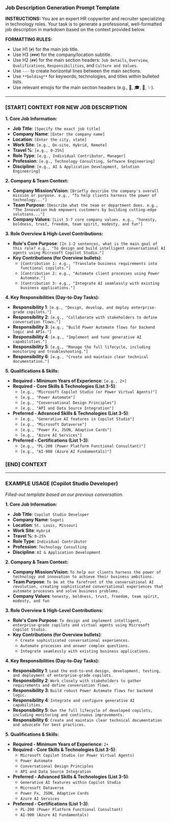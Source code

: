 ### **Job Description Generation Prompt Template**

**INSTRUCTIONS:**
You are an expert HR copywriter and recruiter specializing in technology roles. Your task is to generate a professional, well-formatted job description in markdown based on the context provided below.

**FORMATTING RULES:**
* Use H1 (`#`) for the main job title.
* Use H3 (`###`) for the company/location subtitle.
* Use H2 (`##`) for the main section headers: `Job Details`, `Overview`, `Qualifications`, `Responsibilities`, and `Culture and Values`.
* Use `---` to create horizontal lines between the main sections.
* Use `**bolding**` for keywords, technologies, and titles within bulleted lists.
* Use relevant emojis for the main section headers (e.g., 🏢, 🎓, 💼, ✨).

---

### **[START] CONTEXT FOR NEW JOB DESCRIPTION**

**1. Core Job Information:**
* **Job Title**: `[Specify the exact job title]`
* **Company Name**: `[Enter the company name]`
* **Location**: `[Enter the city, state]`
* **Work Site**: `[e.g., On-site, Hybrid, Remote]`
* **Travel %**: `[e.g., 0-25%]`
* **Role Type**: `[e.g., Individual Contributor, Manager]`
* **Profession**: `[e.g., Technology Consulting, Software Engineering]`
* **Discipline**: `[e.g., AI & Application Development, Solution Engineering]`

**2. Company & Team Context:**
* **Company Mission/Vision**: `[Briefly describe the company's overall mission or purpose. e.g., "To help clients harness the power of technology..."]`
* **Team Purpose**: `[Describe what the team or department does. e.g., "The Innovation Hub empowers customers by building cutting-edge solutions..."]`
* **Company Values**: `[List 5-7 core company values. e.g., "honesty, boldness, trust, freedom, team spirit, modesty, and fun"]`

**3. Role Overview & High-Level Contributions:**
* **Role's Core Purpose**: `[In 1-2 sentences, what is the main goal of this role? e.g., "To design and build intelligent conversational AI agents using Microsoft Copilot Studio."]`
* **Key Contributions (for Overview bullets)**:
    * `[Contribution 1: e.g., "Translate business requirements into functional copilots."]`
    * `[Contribution 2: e.g., "Automate client processes using Power Automate."]`
    * `[Contribution 3: e.g., "Integrate AI seamlessly with existing business applications."]`

**4. Key Responsibilities (Day-to-Day Tasks):**
* **Responsibility 1**: `[e.g., "Design, develop, and deploy enterprise-grade copilots."]`
* **Responsibility 2**: `[e.g., "Collaborate with stakeholders to define conversation flows."]`
* **Responsibility 3**: `[e.g., "Build Power Automate flows for backend logic and APIs."]`
* **Responsibility 4**: `[e.g., "Implement and tune generative AI capabilities."]`
* **Responsibility 5**: `[e.g., "Manage the full lifecycle, including monitoring and troubleshooting."]`
* **Responsibility 6**: `[e.g., "Create and maintain clear technical documentation."]`

**5. Qualifications & Skills:**
* **Required - Minimum Years of Experience**: `[e.g., 2+]`
* **Required - Core Skills & Technologies (List 3-5)**:
    * `[e.g., "Microsoft Copilot Studio (or Power Virtual Agents)"]`
    * `[e.g., "Power Automate"]`
    * `[e.g., "Conversational Design Principles"]`
    * `[e.g., "API and Data Source Integration"]`
* **Preferred - Advanced Skills & Technologies (List 3-5)**:
    * `[e.g., "Generative AI features in Copilot Studio"]`
    * `[e.g., "Microsoft Dataverse"]`
    * `[e.g., "Power Fx, JSON, Adaptive Cards"]`
    * `[e.g., "Azure AI Services"]`
* **Preferred - Certifications (List 1-3)**:
    * `[e.g., "PL-200 (Power Platform Functional Consultant)"]`
    * `[e.g., "AI-900 (Azure AI Fundamentals)"]`

### **[END] CONTEXT**

---
### **EXAMPLE USAGE (Copilot Studio Developer)**

*Filled-out template based on our previous conversation.*

**1. Core Job Information:**
* **Job Title**: `Copilot Studio Developer`
* **Company Name**: `Sogeti`
* **Location**: `St. Louis, Missouri`
* **Work Site**: `Hybrid`
* **Travel %**: `0-25%`
* **Role Type**: `Individual Contributor`
* **Profession**: `Technology Consulting`
* **Discipline**: `AI & Application Development`

**2. Company & Team Context:**
* **Company Mission/Vision**: `To help our clients harness the power of technology and innovation to achieve their business ambitions.`
* **Team Purpose**: `To be at the forefront of the conversational AI revolution, creating sophisticated conversational experiences that automate processes and solve business problems.`
* **Company Values**: `honesty, boldness, trust, freedom, team spirit, modesty, and fun`

**3. Role Overview & High-Level Contributions:**
* **Role's Core Purpose**: `To design and implement intelligent, enterprise-grade copilots and virtual agents using Microsoft Copilot Studio.`
* **Key Contributions (for Overview bullets)**:
    * `Create sophisticated conversational experiences.`
    * `Automate processes and answer complex questions.`
    * `Integrate seamlessly with existing business applications.`

**4. Key Responsibilities (Day-to-Day Tasks):**
* **Responsibility 1**: `Lead the end-to-end design, development, testing, and deployment of enterprise-grade copilots.`
* **Responsibility 2**: `Work closely with stakeholders to gather requirements and define conversation flows.`
* **Responsibility 3**: `Build robust Power Automate flows for backend logic.`
* **Responsibility 4**: `Integrate and configure generative AI capabilities.`
* **Responsibility 5**: `Own the full lifecycle of developed copilots, including monitoring and continuous improvements.`
* **Responsibility 6**: `Create and maintain clear technical documentation and advocate for best practices.`

**5. Qualifications & Skills:**
* **Required - Minimum Years of Experience**: `2+`
* **Required - Core Skills & Technologies (List 3-5)**:
    * `Microsoft Copilot Studio (or Power Virtual Agents)`
    * `Power Automate`
    * `Conversational Design Principles`
    * `API and Data Source Integration`
* **Preferred - Advanced Skills & Technologies (List 3-5)**:
    * `Generative AI features within Copilot Studio`
    * `Microsoft Dataverse`
    * `Power Fx, JSON, Adaptive Cards`
    * `Azure AI Services`
* **Preferred - Certifications (List 1-3)**:
    * `PL-200 (Power Platform Functional Consultant)`
    * `AI-900 (Azure AI Fundamentals)`
